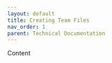 ```yaml
---
layout: default
title: Creating Team Files
nav_order: 1
parent: Technical Documentation
---
```

Content
